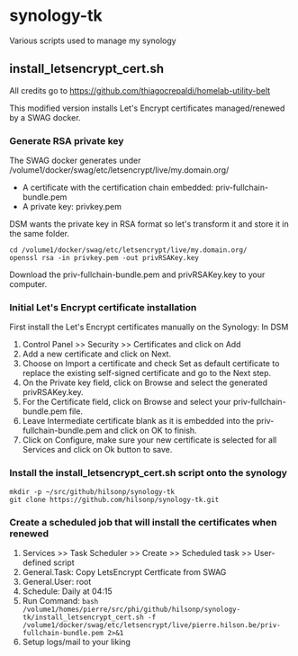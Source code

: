 # synology-tk
Various scripts used to manage my synology

## install_letsencrypt_cert.sh
All credits go to https://github.com/thiagocrepaldi/homelab-utility-belt

This modified version installs Let's Encrypt certificates managed/renewed by a SWAG docker.

### Generate RSA private key
The SWAG docker generates under /volume1/docker/swag/etc/letsencrypt/live/my.domain.org/
- A certificate with the certification chain embedded: priv-fullchain-bundle.pem
- A private key: privkey.pem

DSM wants the private key in RSA format so let's transform it and store it in the same folder.
```
cd /volume1/docker/swag/etc/letsencrypt/live/my.domain.org/
openssl rsa -in privkey.pem -out privRSAKey.key
```
Download the priv-fullchain-bundle.pem and privRSAKey.key to your computer.

### Initial Let's Encrypt certificate installation
First install the Let's Encrypt certificates manually on the Synology:
In DSM
1. Control Panel >> Security >> Certificates and click on Add
2. Add a new certificate and click on Next.
3. Choose on Import a certificate and check Set as default certificate to replace the existing self-signed certificate and go to the Next step.
4. On the Private key field, click on Browse and select the generated privRSAKey.key. 
5. For the Certificate field, click on Browse and select your priv-fullchain-bundle.pem file. 
6. Leave Intermediate certificate blank as it is embedded into the priv-fullchain-bundle.pem and click on OK to finish.
7. Click on Configure, make sure your new certificate is selected for all Services and click on Ok button to save.

### Install the install_letsencrypt_cert.sh script onto the synology
```
mkdir -p ~/src/github/hilsonp/synology-tk
git clone https://github.com/hilsonp/synology-tk.git
```

### Create a scheduled job that will install the certificates when renewed 
1. Services >> Task Scheduler >> Create >> Scheduled task >> User-defined script
2. General.Task: Copy LetsEncrypt Certficate from SWAG
3. General.User: root
4. Schedule: Daily at 04:15
5. Run Command: `bash /volume1/homes/pierre/src/phi/github/hilsonp/synology-tk/install_letsencrypt_cert.sh -f /volume1/docker/swag/etc/letsencrypt/live/pierre.hilson.be/priv-fullchain-bundle.pem 2>&1`
6. Setup logs/mail to your liking
